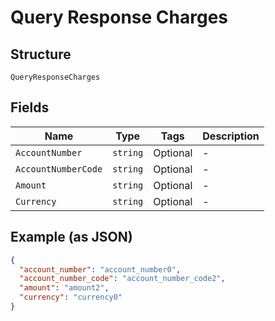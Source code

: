 
# Query Response Charges

## Structure

`QueryResponseCharges`

## Fields

| Name | Type | Tags | Description |
|  --- | --- | --- | --- |
| `AccountNumber` | `string` | Optional | - |
| `AccountNumberCode` | `string` | Optional | - |
| `Amount` | `string` | Optional | - |
| `Currency` | `string` | Optional | - |

## Example (as JSON)

```json
{
  "account_number": "account_number0",
  "account_number_code": "account_number_code2",
  "amount": "amount2",
  "currency": "currency0"
}
```

